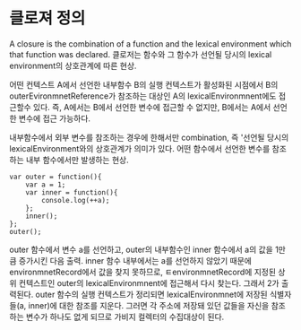 # 클로져 정의
A closure is the combination of a function and the lexical environment which that function was declared. 
클로저는 함수와 그 함수가 선언될 당시의 lexical environment의 상호관계에 따른 현상. 

어떤 컨텍스트 A에서 선언한 내부함수 B의 실행 컨텍스트가 활성화된 시점에서 B의 outerEvironmnetReference가 참조하는 대상인 A의 lexicalEnvironmnent에도 접근할수 있다. 즉, A에서는 B에서 선언한 변수에 접근할 수 없지만, B에서는 A에서 선언한 변수에 접근 가능하다. 

내부함수에서 외부 변수를 참조하는 경우에 한해서만 combination, 즉 '선언될 당시의 lexicalEnvironment와의 상호관계가 의미가 있다. 
어떤 함수에서 선언한 변수를 참조하는 내부 함수에서만 발생하는 현상. 

```
var outer = function(){
    var a = 1;
    var inner = function(){
        console.log(++a);
    };
    inner();
};
outer();
```
outer 함수에서 변수 a를 선언하고, outer의 내부함수인 inner 함수에서 a의 값을 1만큼 증가시킨 다음 출력. inner 함수 내부에서는 a를 선언하지 않았기 때문에 environmnetRecord에서 값을 찾지 못하므로, ㅌenvironmnetRecord에 지정된 상위 컨텍스트인 outer의 lexicalEnvironmnent에 접근해서 다시 찾는다. 그래서 2가 출력된다. outer 함수의 실행 컨텍스트가 정리되면 lexicalEnvironmnet에 저장된 식별자들(a, inner)에 대한 참조를 지운다. 그러면 각 주소에 저장돼 있던 값들을 자신을 참조하는 변수가 하나도 없게 되므로 가비지 컬렉터의 수집대상이 된다. 